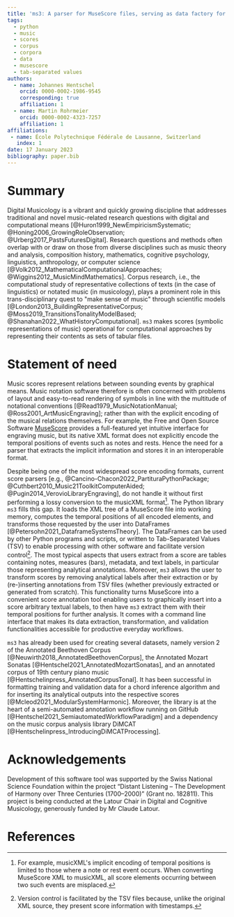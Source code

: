 ```yaml
---
title: 'ms3: A parser for MuseScore files, serving as data factory for annotated music corpora'
tags:
  - python
  - music
  - scores
  - corpus
  - corpora
  - data
  - musescore
  - tab-separated values
authors:
  - name: Johannes Hentschel
    orcid: 0000-0002-1986-9545
    corresponding: true
    affiliation: 1
  - name: Martin Rohrmeier
    orcid: 0000-0002-4323-7257
    affiliation: 1
affiliations:
 - name: École Polytechnique Fédérale de Lausanne, Switzerland
   index: 1
date: 17 January 2023
bibliography: paper.bib
---
```


# Summary

Digital Musicology is a vibrant and quickly growing discipline that addresses traditional and novel music-related
research questions with digital and computational
means [@Huron1999_NewEmpiricismSystematic; @Honing2006_GrowingRoleObservation; @Urberg2017_PastsFuturesDigital].
Research questions and methods often overlap with or draw on those from diverse disciplines such as music theory and
analysis, composition history, mathematics, cognitive psychology, linguistics, anthropology, or computer
science [@Volk2012_MathematicalComputationalApproaches; @Wiggins2012_MusicMindMathematics].
Corpus research, i.e., the computational study of representative collections of texts (in the case of linguistics) or
notated music (in musicology), plays a prominent role in this trans-disciplinary quest to "make sense of music" through
scientific models [@London2013_BuildingRepresentativeCorpus; @Moss2019_TransitionsTonalityModelBased; @Shanahan2022_WhatHistoryComputational].
`ms3` makes scores (symbolic representations of music) operational for computational approaches by representing their
contents as sets of tabular files.

# Statement of need

Music scores represent relations between sounding events by graphical means. Music notation software therefore is
often concerned with problems of layout and easy-to-read rendering of symbols in line with the multitude of
notational conventions [@Read1979_MusicNotationManual; @Ross2001_ArtMusicEngraving]; rather than with the explicit
encoding of the musical relations themselves.
For example, the Free and Open Source Software [MuseScore](https://musescore.org/) provides a full-featured yet
intuitive interface for engraving music, but its native XML format does not explicitly encode the temporal positions of
events such as notes and rests. Hence the need for a parser that extracts the implicit information and stores it in an
interoperable format. 

Despite being one of the most widespread score encoding formats, current score parsers 
[e.g., @Cancino-Chacon2022_PartituraPythonPackage; @Cuthbert2010_Music21ToolkitComputerAided; @Pugin2014_VerovioLibraryEngraving], 
do not handle it without first performing a lossy conversion to the musicXML format[^1].
The Python library `ms3` fills this gap. It loads the XML tree of a MuseScore file into working memory, 
computes the temporal positions of all encoded elements, and transforms those requested by the user into DataFrames [@Petersohn2021_DataframeSystemsTheory]. 
The DataFrames can be used by other Python programs and scripts, or written to Tab-Separated Values (TSV) to enable processing with other software
and facilitate version control[^2]. The most typical aspects that users extract from a score are
tables containing notes, measures (bars), metadata, and text labels, in particular those representing analytical annotations.
Moreover, `ms3` allows the user to transform scores by removing analytical labels after their extraction or by (re-)inserting annotations from 
TSV files (whether previously extracted or generated from scratch). 
This functionality turns MuseScore into a convenient score annotation tool enabling users to graphically insert
into a score arbitrary textual labels, to then have `ms3` extract them with their temporal positions for further
analysis. It comes with a command line interface that makes its data extraction, transformation, and validation
functionalities accessible for productive everyday workflows.

[^1]: For example, musicXML's implicit encoding of temporal positions is limited to those where a note or rest event occurs. When converting MuseScore XML to musicXML, all score elements occurring between two such events are misplaced.    
[^2]: Version control is facilitated by the TSV files because, unlike the original XML source, they present score information with timestamps.

`ms3` has already been used for creating several datasets, namely version 2 of the Annotated Beethoven Corpus
[@Neuwirth2018_AnnotatedBeethovenCorpus], the Annotated Mozart Sonatas [@Hentschel2021_AnnotatedMozartSonatas],
and an annotated corpus of 19th century piano music [@Hentschelinpress_AnnotatedCorpusTonal]. It has been successful
in formatting training and validation data for a chord inference algorithm and for inserting its analytical outputs
into the respective scores [@Mcleod2021_ModularSystemHarmonic].
Moreover, the library is at the heart of a semi-automated annotation workflow running on GitHub
[@Hentschel2021_SemiautomatedWorkflowParadigm] and a dependency on the music corpus analysis library
DiMCAT [@Hentschelinpress_IntroducingDiMCATProcessing].

# Acknowledgements

Development of this software tool was supported by the Swiss National Science Foundation within the project “Distant
Listening – The Development of Harmony over Three Centuries (1700–2000)” (Grant no. 182811). This project is being
conducted at the Latour Chair in Digital and Cognitive Musicology, generously funded by Mr Claude Latour.

# References
